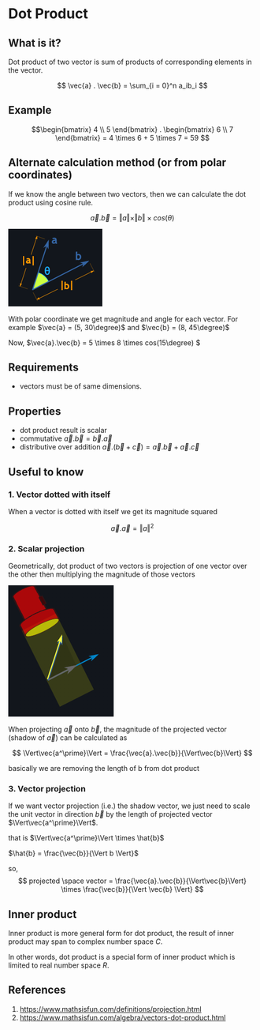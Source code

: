 # Dot Product

## What is it?

Dot product of two vector is sum of products of corresponding elements in the vector.

$$ \vec{a} . \vec{b} = \sum_{i = 0}^n a_ib_i $$

## Example

$$\begin{bmatrix} 4 \\
5 \end{bmatrix} . \begin{bmatrix} 6 \\
7 \end{bmatrix} = 4 \times 6 + 5 \times 7 = 59
$$

## Alternate calculation method (or from polar coordinates)

If we know the angle between two vectors, then we can calculate the dot product using cosine rule.

$$ \vec{a}.\vec{b} = \Vert{a}\Vert \times \Vert{b}\Vert \times cos({\theta})$$

![Image cos rule dot product from mathisfun](img/002.dot_product-2702165732.png)

With polar coordinate we get magnitude and angle for each vector. For example $\vec{a} = (5, 30\degree)$ and $\vec{b} = (8, 45\degree)$

Now, $\vec{a}.\vec{b} = 5 \times 8 \times cos(15\degree) $


## Requirements

* vectors must be of same dimensions.

## Properties

* dot product result is scalar
* commutative $\vec{a}.\vec{b} = \vec{b} . \vec{a}$
* distributive over addition $\vec{a}.(\vec{b} + \vec{c}) = \vec{a}.\vec{b} + \vec{a}.\vec{c}$

## Useful to know

### 1. Vector dotted with itself

When a vector is dotted with itself we get its magnitude squared

$$\vec{a} . \vec{a} =  {\Vert a \Vert}^2 $$

### 2. Scalar projection

Geometrically, dot product of two vectors is projection of one vector over the other then multiplying the magnitude of those vectors

![Image projection - from mathisfun](img/002.dot_product-2702162106.png)

When projecting $\vec{a}$ onto $\vec{b}$, the magnitude of the projected vector (shadow of $\vec{a}$) can be calculated as

$$ \Vert\vec{a^\prime}\Vert = \frac{\vec{a}.\vec{b}}{\Vert\vec{b}\Vert} $$

basically we are removing the length of b from dot product

### 3. Vector projection

If we want vector projection (i.e.) the shadow vector, we just need to scale the unit vector in direction $\vec{b}$ by the length of projected vector $\Vert\vec{a^\prime}\Vert$.

that is $\Vert\vec{a^\prime}\Vert \times \hat{b}$

$\hat{b} = \frac{\vec{b}}{\Vert b \Vert}$

so,
$$ projected \space vector = \frac{\vec{a}.\vec{b}}{\Vert\vec{b}\Vert} \times \frac{\vec{b}}{\Vert \vec{b} \Vert} $$




## Inner product

Inner product is more general form for dot product, the result of inner product may span to complex number space $C$.

In other words, dot product is a special form of inner product which is limited to real number space $R$.



<!-- * more details on vector projection below

$$ \begin{bmatrix} a & b \\
c & d \\ 
\end{bmatrix} \space .  \begin{bmatrix} e & f \\
g & h \\
\end{bmatrix} = (a \times e) + (b \times f) + (c \times g) + (d \times h) $$ -->

## References

1. <https://www.mathsisfun.com/definitions/projection.html>
2. <https://www.mathsisfun.com/algebra/vectors-dot-product.html>
